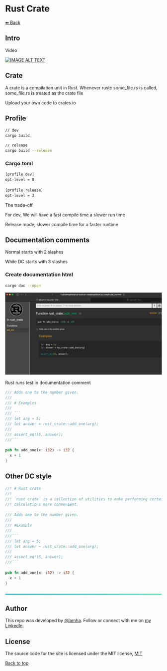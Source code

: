 # Rust Crate

[⬅ Back](../README.md)

## Intro 
Video 

<div>
  <a href="https://www.youtube.com/watch?v=4TI153PIEDQ"><img src="https://img.youtube.com/vi/4TI153PIEDQ/0.jpg" alt="IMAGE ALT TEXT"></a>
</div>

## Crate 
A crate is a compilation unit in Rust. Whenever rustc some_file.rs is called, some_file.rs is treated as the crate file

Upload your own code to crates.io 

## Profile 

```bash
// dev 
cargo build
```

```bash
// release
cargo build --release
```

### Cargo.toml

```bash
[profile.dev]
opt-level = 0

[profile.release]
opt-level = 3
```

The trade-off 

For dev, We will have a fast compile time a slower run time 

Release mode, slower compile time for a faster runtime 


## Documentation comments 

Normal starts with 2 slashes 

While DC starts with 3 slashes 

### Create documentation html

```bash
cargo doc --open
```

![alt text](./imgs/doc.png)

Rust runs test in documentation comment

```rust
/// Adds one to the number given.
///
/// # Examples
///
/// ```
/// let arg = 5;
/// let answer = rust_crate::add_one(arg);
///
/// assert_eq!(6, answer);
///```

pub fn add_one(x: i32) -> i32 {
  x + 1
}
```

## Other DC style

```Rust
//! # Rust crate
//!
//! `rust crate` is a collection of utilities to make performing certain
//! calculations more convenient.

/// Adds one to the number given.
///
/// #Example
///
///```
/// let arg = 5;
/// let answer = rust_crate::add_one(arg);
///
/// assert_eq!(6, answer);
///```

pub fn add_one(x: i32) -> i32 {
  x + 1
}

```



<p><img type="separator" height=8px width="100%" src="https://github.com/HaLamUs/nft-drop/blob/main/assets/aqua.png"></p>

## Author

This repo was developed by [@lamha](https://github.com/HaLamUs). 
Follow or connect with me on [my LinkedIn](https://www.linkedin.com/in/lamhacs). 

## License
The source code for the site is licensed under the MIT license, [MIT](https://opensource.org/license/mit/)

 <a href="#top">Back to top</a>